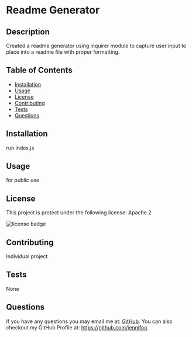 

# Readme Generator

## Description

Created a readme generator using inquirer module to capture user input to place into a readme file with proper formatting.

## Table of Contents
* [Installation](#installation)
* [Usage](#usage)
* [License](#installation)
* [Contributing](#contributing)
* [Tests](#tests)
* [Questions](#questions)

## Installation

run index.js

## Usage

for public use

## License

This project is protect under the following license: Apache 2

<img src="https://img.shields.io/badge/license-Apache%202-blue" alt="license badge">

## Contributing

Individual project

## Tests

None

## Questions

If you have any questions you may email me at: [GitHub](jwong.uh@gmail.com). You can also checkout my GitHub Profile at: https://github.com/jennifoo.

